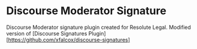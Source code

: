 # Discourse Moderator Signature

Discourse Moderator signature plugin created for Resolute Legal. Modified version of [Discourse Signatures Plugin][https://github.com/xfalcox/discourse-signatures]

